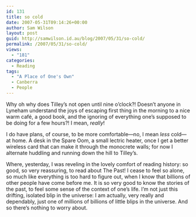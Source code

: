 ```yaml
---
id: 131
title: so cold
date: 2007-05-31T09:14:26+00:00
author: Sam Wilson
layout: post
guid: http://samwilson.id.au/blog/2007/05/31/so-cold/
permalink: /2007/05/31/so-cold/
views:
  - "181"
categories:
  - Reading
tags:
  - "A Place of One's Own"
  - Canberra
  - People
---
```

Why oh why does Tilley’s not open until nine o’clock?! Doesn’t anyone in Lyneham understand the joys of escaping first thing in the morning to a nice warm café, a good book, and the ignoring of everything one’s supposed to be doing for a few hours?! I mean, _really_!

I do have plans, of course, to be more comfortable—no, I mean _less_ cold—at home. A desk in the Spare Oom, a small lectric heater, once I get a better wireless card that can make it through the monocrete walls; for now I alternate huddling and running down the hill to Tilley’s.

Where, yesterday, I was reveling in the lovely comfort of reading history: so good, so very reassuring, to read about The Past! I cease to feel so alone, so much like everything is too hard to figure out, when I know that billions of other people have come before me. It is so very good to know the stories of the past, to feel some sense of the context of one’s life. I’m not just this drifting, isolated blip in the universe: I am actually, very really and dependably, just one of millions of billions of little blips in the universe. And so there’s nothing to worry about.